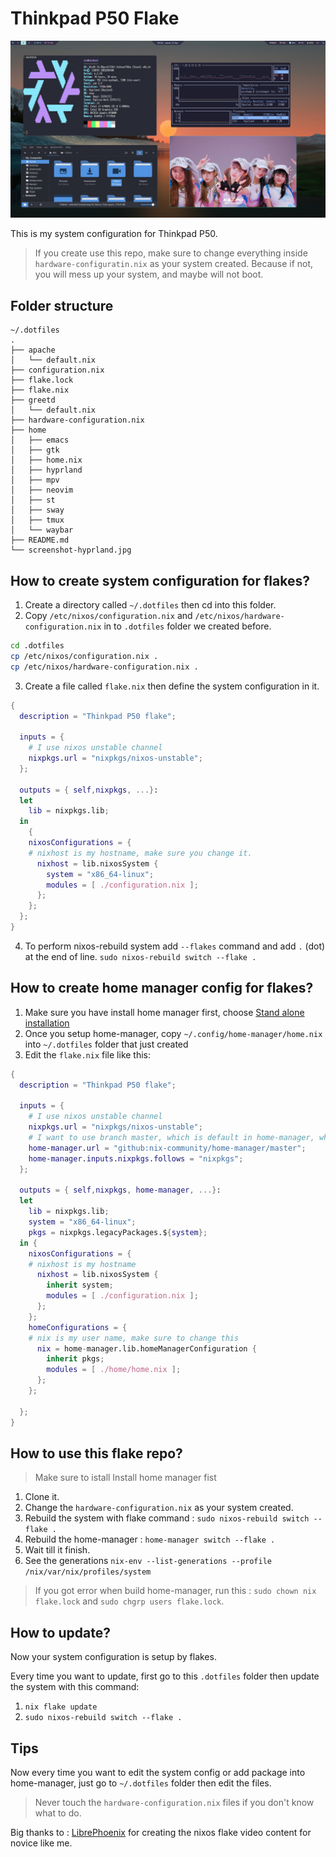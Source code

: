 # Thinkpad P50 Flake

![](./screenshot-hyprland.jpg)

This is my system configuration for Thinkpad P50.

> If you create use this repo, make sure to change everything inside `hardware-configuratin.nix` as your system created. Because if not, you will mess up your system, and maybe will not boot.


## Folder structure

```
~/.dotfiles
.
├── apache
│   └── default.nix
├── configuration.nix
├── flake.lock
├── flake.nix
├── greetd
│   └── default.nix
├── hardware-configuration.nix
├── home
│   ├── emacs
│   ├── gtk
│   ├── home.nix
│   ├── hyprland
│   ├── mpv
│   ├── neovim
│   ├── st
│   ├── sway
│   ├── tmux
│   └── waybar
├── README.md
└── screenshot-hyprland.jpg
```


## How to create system configuration for flakes? 

1. Create a directory called `~/.dotfiles` then cd into this folder.
2. Copy `/etc/nixos/configuration.nix` and `/etc/nixos/hardware-configuration.nix` in to `.dotfiles` folder we created before.
```bash
cd .dotfiles
cp /etc/nixos/configuration.nix .
cp /etc/nixos/hardware-configuration.nix .
```

3. Create a file called `flake.nix` then define the system configuration in it.

```nix
{
  description = "Thinkpad P50 flake";

  inputs = {
    # I use nixos unstable channel
    nixpkgs.url = "nixpkgs/nixos-unstable";
  };

  outputs = { self,nixpkgs, ...}: 
  let 
    lib = nixpkgs.lib;
  in
    {
    nixosConfigurations = {
    # nixhost is my hostname, make sure you change it.
      nixhost = lib.nixosSystem {
        system = "x86_64-linux";
        modules = [ ./configuration.nix ];
      };
    };
  };
}

```
4. To perform nixos-rebuild system add `--flakes` command and add `.` (dot) at the end of line. `sudo nixos-rebuild switch --flake .`

## How to create home manager config for flakes?

1. Make sure you have install home manager first, choose [Stand alone installation](https://nix-community.github.io/home-manager/index.html#sec-install-standalone)
1. Once you setup home-manager, copy `~/.config/home-manager/home.nix` into `~/.dotfiles` folder that just created
1. Edit the `flake.nix` file like this:

```nix
{
  description = "Thinkpad P50 flake";

  inputs = {
    # I use nixos unstable channel
    nixpkgs.url = "nixpkgs/nixos-unstable";
    # I want to use branch master, which is default in home-manager, which will profide the latest app or the unstable version app
    home-manager.url = "github:nix-community/home-manager/master";
    home-manager.inputs.nixpkgs.follows = "nixpkgs";
  };

  outputs = { self,nixpkgs, home-manager, ...}: 
  let 
    lib = nixpkgs.lib;
    system = "x86_64-linux";
    pkgs = nixpkgs.legacyPackages.${system};
  in {
    nixosConfigurations = {
    # nixhost is my hostname
      nixhost = lib.nixosSystem {
        inherit system; 
        modules = [ ./configuration.nix ];
      };
    };
    homeConfigurations = {
    # nix is my user name, make sure to change this
      nix = home-manager.lib.homeManagerConfiguration {
        inherit pkgs; 
        modules = [ ./home/home.nix ];
      };
    };

  };
}

```

## How to use this flake repo?

> Make sure to istall Install home manager fist

1. Clone it.
1. Change the `hardware-configuration.nix` as your system created.
1. Rebuild the system with flake command : `sudo nixos-rebuild switch --flake .`
1. Rebuild the home-manager : `home-manager switch --flake .`
1. Wait till it finish.
1. See the generations `nix-env --list-generations --profile /nix/var/nix/profiles/system`

> If you got error when build home-manager, run this : `sudo chown nix flake.lock` and `sudo chgrp users flake.lock`.

## How to update?

Now your system configuration is setup by flakes.

Every time you want to update, first go to this `.dotfiles` folder then update the system with this command:
1. `nix flake update`
1. `sudo nixos-rebuild switch --flake .`

## Tips

Now every time you want to edit the system config or add package into home-manager, just go to `~/.dotfiles` folder then edit the files.

> Never touch the `hardware-configuration.nix` files if you don't know what to do.


Big thanks to : [LibrePhoenix](https://www.youtube.com/watch?v=ACybVzRvDhs) for creating the nixos flake video content for novice like me.
